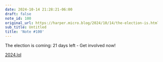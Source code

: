 ```yaml
---
date: 2024-10-14 21:28:21-06:00
draft: false
note_id: 100
original_url: https://harper.micro.blog/2024/10/14/the-election-is.html
sub_title: Untitled
title: 'Note #100'
---
```


The election is coming: 21 days left - Get involved now!

[2024.lol](https://2024.lol)